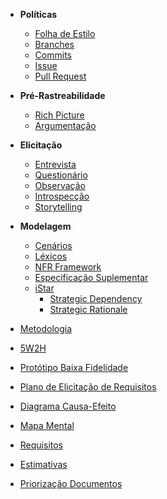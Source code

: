 * **Políticas**
  * [Folha de Estilo](Folha-de-Estilo)
  * [Branches](Branches)
  * [Commits](Commits)
  * [Issue](Issues)
  * [Pull Request](Pull-Request)

* **Pré-Rastreabilidade**
  * [Rich Picture](Richpicture)
  * [Argumentação](Argumentacao)

* **Elicitação**
  * [Entrevista]()
  * [Questionário](Questionario)
  * [Observação]()
  * [Introspecção]()
  * [Storytelling](Storytelling)

* **Modelagem**
  * [Cenários](cenarios)
  * [Léxicos](lexicos)
  * [NFR Framework]()
  * [Especificação Suplementar]()
  * [iStar](iStar)
    * [Strategic Dependency](Strategic-Dependency)
    * [Strategic Rationale](Strategic-Rationale)

* [Metodologia](Metodologia)
* [5W2H]()
* [Protótipo Baixa Fidelidade](Prototipo-Baixa-Fidelidade)
* [Plano de Elicitação de Requisitos](Plano-Elicitacao-Requisitos)
* [Diagrama Causa-Efeito]()
* [Mapa Mental]()
* [Requisitos]()
* [Estimativas]()
* [Priorização Documentos](Priorizacao-Documentos)
